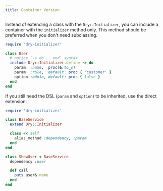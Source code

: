 ```yaml
---
title: Container Version
---
```


Instead of extending a class with the `Dry::Initializer`, you can include a container with the `initializer` method only. This method should be preferred when you don't need subclassing.

```ruby
require 'dry-initializer'

class User
  # notice `-> do .. end` syntax
  include Dry::Initializer.define -> do
    param  :name,  proc(&:to_s)
    param  :role,  default: proc { 'customer' }
    option :admin, default: proc { false }
  end
end
```

If you still need the DSL (`param` and `option`) to be inherited, use the direct extension:

```ruby
require 'dry-initializer'

class BaseService
  extend Dry::Initializer

  class << self
    alias_method :dependency, :param
  end
end

class ShowUser < BaseService
  dependency :user

  def call
    puts user&.name
  end
end
```

